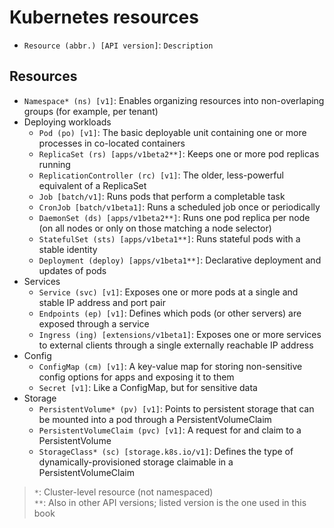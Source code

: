 # Kubernetes resources

- `Resource (abbr.) [API version]`: `Description`

## Resources

- `Namespace* (ns) [v1]`: Enables organizing resources into non-overlaping
  groups (for example, per tenant)
- Deploying workloads
  - `Pod (po) [v1]`: The basic deployable unit containing one or more processes
    in co-located containers
  - `ReplicaSet (rs) [apps/v1beta2**]`: Keeps one or more pod replicas running
  - `ReplicationController (rc) [v1]`: The older, less-powerful equivalent of a
    ReplicaSet
  - `Job [batch/v1]`: Runs pods that perform a completable task
  - `CronJob [batch/v1beta1]`: Runs a scheduled job once or periodically
  - `DaemonSet (ds) [apps/v1beta2**]`: Runs one pod replica per node (on all
    nodes or only on those matching a node selector)
  - `StatefulSet (sts) [apps/v1beta1**]`: Runs stateful pods with a stable
    identity
  - `Deployment (deploy) [apps/v1beta1**]`: Declarative deployment and updates
    of pods
- Services
  - `Service (svc) [v1]`: Exposes one or more pods at a single and stable IP
    address and port pair
  - `Endpoints (ep) [v1]`: Defines which pods (or other servers) are exposed
    through a service
  - `Ingress (ing) [extensions/v1beta1]`: Exposes one or more services to
    external clients through a single externally reachable IP address
- Config
  - `ConfigMap (cm) [v1]`: A key-value map for storing non-sensitive config
    options for apps and exposing it to them
  - `Secret [v1]`: Like a ConfigMap, but for sensitive data
- Storage
  - `PersistentVolume* (pv) [v1]`: Points to persistent storage that can be
    mounted into a pod through a PersistentVolumeClaim
  - `PersistentVolumeClaim (pvc) [v1]`: A request for and claim to a
    PersistentVolume
  - `StorageClass* (sc) [storage.k8s.io/v1]`: Defines the type of
    dynamically-provisioned storage claimable in a PersistentVolumeClaim

> `*`: Cluster-level resource (not namespaced)  
> `**`: Also in other API versions; listed version is the one used in this book
